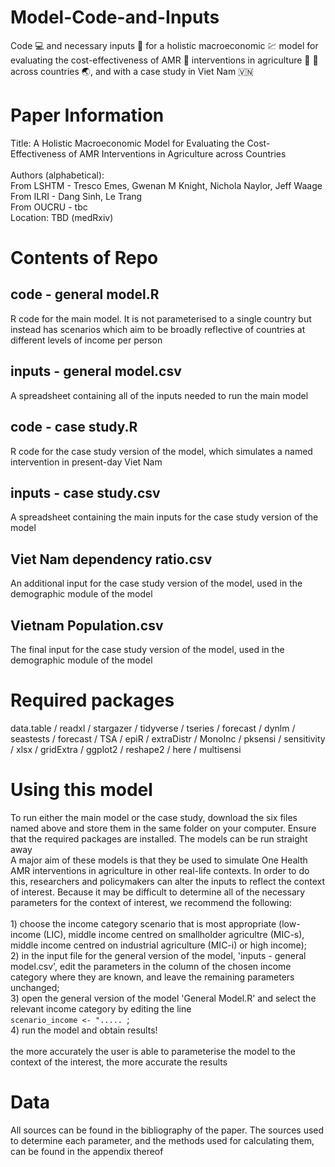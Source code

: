 # Model-Code-and-Inputs
Code :computer: and necessary inputs :file_folder: for a holistic macroeconomic :chart: model for evaluating the cost-effectiveness of AMR :microbe: interventions in agriculture :pig: 🐣 across countries :earth_asia:, and with a case study in Viet Nam :vietnam:

# Paper Information
Title: A Holistic Macroeconomic Model for Evaluating the Cost-Effectiveness of AMR Interventions in Agriculture across Countries <br> <br>
Authors (alphabetical): <br>
From LSHTM - Tresco Emes, Gwenan M Knight, Nichola Naylor, Jeff Waage <br>
From ILRI - Dang Sinh, Le Trang <br> From OUCRU - tbc <br>
Location: TBD (medRxiv)

# Contents of Repo

## code - general model.R
R code for the main model. It is not parameterised to a single country but instead has scenarios which aim to be broadly reflective of countries at different levels of income per person

## inputs - general model.csv
A spreadsheet containing all of the inputs needed to run the main model

## code - case study.R
R code for the case study version of the model, which simulates a named intervention in present-day Viet Nam

## inputs - case study.csv
A spreadsheet containing the main inputs for the case study version of the model

## Viet Nam dependency ratio.csv
An additional input for the case study version of the model, used in the demographic module of the model

## Vietnam Population.csv
The final input for the case study version of the model, used in the demographic module of the model

# Required packages
data.table / readxl / stargazer / tidyverse / tseries / forecast / dynlm / seastests / forecast / TSA / epiR / extraDistr / MonoInc / pksensi / sensitivity / xlsx / gridExtra / ggplot2 / reshape2 / here / multisensi

# Using this model
To run either the main model or the case study, download the six files named above and store them in the same folder on your computer. Ensure that the required packages are installed. The models can be run straight away <br> A major aim of these models is that they be used to simulate One Health AMR interventions in agriculture in other real-life contexts. In order to do this, researchers and policymakers can alter the inputs to reflect the context of interest. Because it may be difficult to determine all of the necessary parameters for the context of interest, we recommend the following:<br><br>1) choose the income category scenario that is most appropriate (low-income (LIC), middle income centred on smallholder agricultre (MIC-s), middle income centred on industrial agriculture (MIC-i) or high income);<br>2) in the input file for the general version of the model, 'inputs - general model.csv', edit the parameters in the column of the chosen income category where they are known, and leave the remaining parameters unchanged;<br>3) open the general version of the model 'General Model.R' and select the relevant income category by editing the line <br>`scenario_income <- "..... `;<br>4) run the model and obtain results! <br><br>the more accurately the user is able to parameterise the model to the context of the interest, the more accurate the results

# Data
All sources can be found in the bibliography of the paper. The sources used to determine each parameter, and the methods used for calculating them, can be found in the appendix thereof


